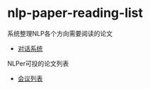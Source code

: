 # nlp-paper-reading-list
系统整理NLP各个方向需要阅读的论文

- [对话系统](./dialogue-system.md)



NLPer可投的论文列表

- [会议列表](./nlp_meeting_list.md)